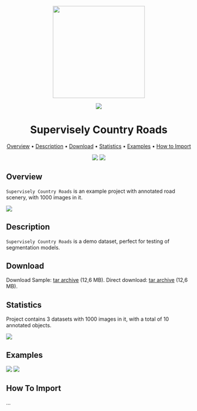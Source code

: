 <div align="center" markdown> 

<img src="https://i.imgur.com/UdBujFN.png" width="250" /> <br>

<img src="https://i.imgur.com/xnXaYKT.jpg" /> 

# Supervisely Country Roads  

<p align="center">

  <a href="#overview">Overview</a> •
  <a href="#description">Description</a> •
  <a href="#download">Download</a> •
  <a href="#statistics">Statistics</a> •
  <a href="#examples">Examples</a> •
  <a href="#how-to-import">How to Import</a> 
</p>

[![](https://img.shields.io/badge/slack-chat-green.svg?logo=slack)](https://supervise.ly/slack) 
[![](https://img.shields.io/docker/v/supervisely-ecosystem/supervisely-country-roads)](https://github.com/supervisely-ecosystem/supervisely-country-roads)
</div>



## Overview 

 `Supervisely Country Roads` is an example project with annotated road scenery, with 1000 images in it. 

![](https://i.imgur.com/2W6DIFm.jpg)

## Description 

`Supervisely Country Roads` is a demo dataset, perfect for testing of segmentation models. 

## Download

Download Sample: [tar archive](https://cloud.enterprise.deepsystems.io/s/LioXQej4APAlmEO/download) (12,6 MB).
Direct download: [tar archive](https://cloud.enterprise.deepsystems.io/s/LioXQej4APAlmEO/download) (12,6 MB).

## Statistics

Project contains 3 datasets with 1000 images in it, with a total of 10 annotated objects. 

![](https://i.imgur.com/I0PU2mh.jpg)

## Examples

![](https://i.imgur.com/VWS3x1g.png) ![](https://i.imgur.com/sSO1go0.png) 

## How To Import

...
